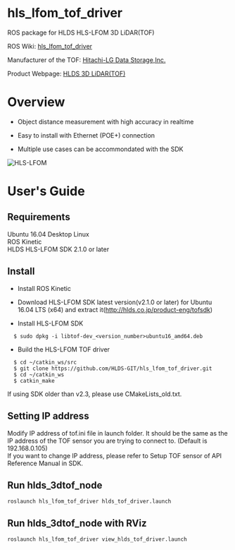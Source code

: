 # hls_lfom_tof_driver

ROS package for HLDS HLS-LFOM 3D LiDAR(TOF)

ROS Wiki: [hls_lfom_tof_driver](http://wiki.ros.org/hls_lfom_tof_driver)

Manufacturer of the TOF: [Hitachi-LG Data Storage,Inc.](https://hitachi-lg.com/)

Product Webpage: [HLDS 3D LiDAR(TOF)](http://hlds.co.jp/product-eng)

# Overview

* Object distance measurement with high accuracy in realtime  

* Easy to install with Ethernet (POE+) connection  

* Multiple use cases can be accommondated with the SDK  

![HLS-LFOM](http://i1.wp.com/hlds.co.jp/product-eng/wp-content/uploads/2016/11/hlds_top02.png?w=500)


# User's Guide

## Requirements
Ubuntu 16.04 Desktop Linux  
ROS Kinetic  
HLDS HLS-LFOM SDK 2.1.0 or later 

## Install
* Install ROS Kinetic  

* Download HLS-LFOM SDK latest version(v2.1.0 or later) for Ubuntu 16.04 LTS (x64)  and extract it(http://hlds.co.jp/product-eng/tofsdk)  

* Install HLS-LFOM SDK  
```
  $ sudo dpkg -i libtof-dev_<version_number>ubuntu16_amd64.deb  
```

* Build the HLS-LFOM TOF driver  
```
  $ cd ~/catkin_ws/src  
  $ git clone https://github.com/HLDS-GIT/hls_lfom_tof_driver.git  
  $ cd ~/catkin_ws  
  $ catkin_make  
```
If using SDK older than v2.3, please use CMakeLists_old.txt.

## Setting IP address
Modify IP address of tof.ini file in launch folder. It should be the same as the IP address of the TOF sensor you are trying to connect to. (Default is 192.168.0.105)  
If you want to change IP address, please refer to Setup TOF sensor of API Reference Manual in SDK.  


## Run hlds_3dtof_node
```
roslaunch hls_lfom_tof_driver hlds_tof_driver.launch
```

## Run hlds_3dtof_node with RViz
```
roslaunch hls_lfom_tof_driver view_hlds_tof_driver.launch
```

